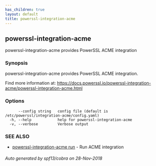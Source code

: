 ```yaml
---
has_children: true
layout: default
title: powerssl-integration-acme
---
```

## powerssl-integration-acme

powerssl-integration-acme provides PowerSSL ACME integration

### Synopsis

powerssl-integration-acme provides PowerSSL ACME integration.

Find more information at: https://docs.powerssl.io/powerssl-integration-acme/powerssl-integration-acme.html

### Options

```
      --config string   config file (default is /etc/powerssl/integration-acme/config.yaml)
  -h, --help            help for powerssl-integration-acme
  -v, --verbose         Verbose output
```

### SEE ALSO

* [powerssl-integration-acme run](powerssl-integration-acme_run.md)	 - Run ACME integration

###### Auto generated by spf13/cobra on 28-Nov-2018
